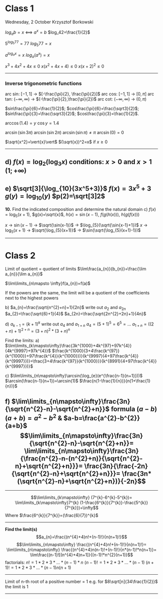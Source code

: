 # Class 1
Wednesday, 2 October
Krzysztof Borkowski

$log_ab=x$ <==> $a^x=b$
$log_42=\frac{1}{2}$ 

$5^{log_5 77}=77$ 
$log_5 77=x$ 

$a^{log_a x} = x$
$log_a (a^x) = x$

$x^3+4x^2+4x \leq 0$ 
$x(x^2+4x+4) \leq 0$
$x(x+2)^2\leq0$ 
___
### Inverse trigonometric functions
arc sin: $[-1,1]$ -> $[-\frac{\pi}{2}, \frac{\pi}{2}]$ 
arc cos: $[-1,1]$ -> $[0, \pi]$
arc tan: $(-\infty, \infty)$ -> $(-\frac{\pi}{2},\frac{\pi}{2})$ 
arc cot: $(-\infty,\infty)$ -> $(0,\pi)$

$sin\frac{\pi}{6}=\frac{1}{2}$;
$cos\frac{\pi}{6}=\frac{\sqrt3}{2}$;
$sin\frac{\pi}{3}=\frac{\sqrt3}{2}$;
$cos\frac{\pi}{3}=\frac{1}{2}$.

$\arccos(1.4)=y$
$\cos y=1.4$ 

$\arcsin(\sin3\pi)$
$\arcsin(\sin2\pi)$
$\arcsin(\sin\pi)\neq\pi$
$\arcsin(0)=0$

$\sqrt{x^2}=\vert{x}\vert$
$(\sqrt{x})^2=x$  if  $x\geq0$

---
d) $f(x)=\log_{2}(\log_{3}x)$ 
conditions: $x>0$ and $x>1$
$(1;+\infty)$
---
e) $\sqrt[3]{\log_{10}(3x^5+3)}$
$f(x)=3x^5+3$
$g(y)=\log_{10}(y)$
$p(2)=\sqrt[3]2$
---
**10.** Find the indicated composition and determine the natural domain
c) $f(x)=\log_{5}(x+1)$, 
$g(x)=\sqrt{x}$, 
$h(x)=\sin(x-1)$, 
$f(g(h(x)))$,
$h(g(f(x)))$

$x$ -> $\sin(x-1)$ -> $\sqrt{\sin(x-1)}$ -> $\log_{5}(\sqrt{\sin{x-1}+1})$ 
$x$ -> $\log_{5}(x+1)$ -> $\sqrt{\log_{5}(x+1)}$ -> $\sin(\sqrt{\log_{5}(x+1)-1})$

---
# Class 2
Limit of quotient = quotient of limits
$\lim\frac{a_{n}}{b_{n}}=\frac{\lim a_{n}}{\lim a_{n}}$

$\lim\limits_{n\mapsto \infty}f(a_{n})=f(a)$

If the powers are the same, the limit will be a quotient of the coefficients next to the highest powers

b) $a_{n}=\frac{\sqrt{n^{2}+n}+1}{2n}$ write out $a_{2}$ and $a_{2n}$
$a_{2}=\frac{\sqrt{6}+1}{4}$
$a_{2n}=\frac{\sqrt{2n^{2}+2n}+1}{4n}$

d) $a_{k-1}=(k+1)^{k}$ write out $a_{4}$ and $a_{1+n}$
$a_{4}=(5+1)^{5}=6^{5}=...$
$a_{1+n}=((2+n)+1)^{2+n}=(3+n)^{2}*(3+n)^{n}$

Find the limits:
a) $\lim\limits_{k\mapsto\infty}\frac{3k^{1000}+4k^{97}+97k^{4}}{4k^{9997}+97k^{4}}$
$\frac{k^{1000}(3+4\frac{k^{97}}{k^{1000}}+97\frac{k^{4}}{k^{1000}})}{k^{9997}(4+97\frac{k^{4}}{k^{9997}})}=\frac{3+4\frac{k^{97}}{k^{1000}}}{k^{8991}(4+97\frac{k^{4}}{k^{9997}})}$

c) $\lim\limits_{n\mapsto\infty}\arcsin(\log_{e}(e^{\frac{n-1}{n+1}}))$
$\arcsin(\frac{n-1}{n+1})=\arcsin(1)$
$\frac{n(1-\frac{1}{n})}{n(1+\frac{1}{n})}$

f) $\lim\limits_{n\mapsto\infty}\frac{3n}{\sqrt{n^{2}-n}-\sqrt{n^{2}+n}}$
formula $(a-b)(a+b)=a^{2}-b^{2}$  &  $a-b=\frac{a^{2}-b^{2}}{a+b}$
$$\lim\limits_{n\mapsto\infty}\frac{3n}{\sqrt{n^{2}-n}-\sqrt{n^{2}+n}}=
\lim\limits_{n\mapsto\infty}\frac{3n}
{\frac{n^{2}-n-(n^{2}+n)}{\sqrt{n^{2}-n}+\sqrt{n^{2}+n}}}=
\frac{3n}{\frac{-2n}{\sqrt{n^{2}-n}+\sqrt{n^{2}+n}}}=
\frac{3n*(\sqrt{n^{2}-n}+\sqrt{n^{2}+n})}{-2n}$$
---
---
$$\lim\limits_{k\mapsto\infty}
(7^{k}-6^{k}-5^{k})=
\lim\limits_{k\mapsto\infty}7^{k}
(1-\frac{6^{k}}{7^{k}}-\frac{5^{k}}{7^{k}})=\infty$$
Where $\frac{6^{k}}{7^{k}}=(\frac{6}{7})^{k}$

---
**Find the limit(s)**
$$a_{n}=\frac{(n^{4}+4)n!+(n-1)!}{n(n+1)!}$$
$$\lim\limits_{n\mapsto\infty}
\frac{(n^{4}+4)n!+(n-1)!}{n(n+1)!}=
\lim\limits_{n\mapsto\infty}
\frac{(n^{4}+4)n(n-1)!+(n-1)!}{n*(n-1)!*n(n+1)}=
\lim\frac{(n-1)![(n^{4}+4)n+1]}{(n-1)!*n^{2}(n+1)}$$
factorials:
	$n!=1*2*3*...*(n-1)*n$
	$(n-1)!=1*2*3*...*(n-1)$
	$(n+1)!=1*2*3*...*(n-1)n(n+1)$

---
Limit of n-th root of a positive number = 1
e.g. for $8\sqrt[n]{34\frac{1}{2}}$ the limit is 1

---
